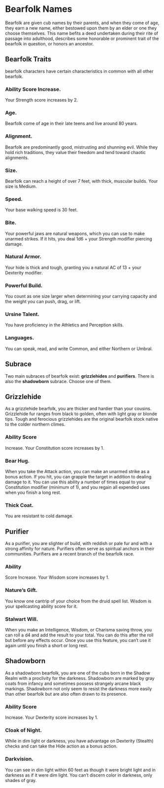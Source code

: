 # Bearfolk Names

Bearfolk are given cub names by their parents, and when they come of age, they earn a new name, either bestowed upon them by an elder or one they choose themselves. This name befits a deed undertaken during their rite of passage into adulthood, describes some honorable or prominent trait of the bearfolk in question, or honors an ancestor.

## Bearfolk Traits


bearfolk characters have certain characteristics in common with all other bearfolk.

### Ability Score Increase. 
Your Strength score increases by 2.

### Age. 
Bearfolk come of age in their late teens and live around 80 years.

### Alignment. 
Bearfolk are predominantly good, mistrusting and shunning evil. While they hold rich traditions, they value their freedom and tend toward chaotic alignments.

### Size. 
Bearfolk can reach a height of over 7 feet, with thick, muscular builds. Your size is Medium.

### Speed. 
Your base walking speed is 30 feet.

### Bite. 
Your powerful jaws are natural weapons, which you can use to make unarmed strikes. If it hits, you deal 1d6 + your Strength modifier piercing damage.

### Natural Armor. 
Your hide is thick and tough, granting you a natural AC of 13 + your Dexterity modifier.

### Powerful Build. 
You count as one size larger when determining your carrying capacity and the weight you can push, drag, or lift.

### Ursine Talent. 
You have proficiency in the Athletics and Perception skills.

### Languages. 
You can speak, read, and write Common, and either Northern or Umbral.

## Subrace 
 
Two main subraces of bearfolk exist: **grizzlehides** and **purifiers**. There is also the **shadowborn** subrace. Choose one of them.

## Grizzlehide 


As a grizzlehide bearfolk, you are thicker and hardier than your cousins. Grizzlehide fur ranges from black to golden, often with light gray or blonde tips. Tough and ferocious grizzlehides are the original bearfolk stock native to the colder northern climes.

### Ability Score 
Increase. Your Constitution score increases by 1.

### Bear Hug. 
When you take the Attack action, you can make an unarmed strike as a bonus action. If you hit, you can grapple the target in addition to dealing damage to it. You can use this ability a number of times equal to your Constitution modifier (minimum of 1), and you regain all expended uses when you finish a long rest.

### Thick Coat. 
You are resistant to cold damage.

## Purifier

As a purifier, you are slighter of build, with reddish or pale fur and with a strong affinity for nature. Purifiers often serve as spiritual anchors in their communities. Purifiers are a recent branch of the bearfolk race.

### Ability 
Score Increase. Your Wisdom score increases by 1.

### Nature’s Gift. 
You know one cantrip of your choice from the druid spell list. Wisdom is your spellcasting ability score for it.

### Stalwart Will. 
When you make an Intelligence, Wisdom, or Charisma saving throw, you can roll a d4 and add the result to your total. You can do this after the roll but before any effects occur. Once you use this feature, you can’t use it again until you finish a short or long rest.

## Shadowborn

As a shadowborn bearfolk, you are one of the cubs born in the Shadow Realm with a proclivity for the darkness. Shadowborn are marked by gray coats from infancy and sometimes possess strangely arcane black markings. Shadowborn not only seem to resist the darkness more easily than other bearfolk but are also often drawn to its presence.

### Ability Score 
Increase. Your Dexterity score increases by 1.

### Cloak of Night. 
While in dim light or darkness, you have advantage on Dexterity (Stealth) checks and can take the Hide action as a bonus action.

### Darkvision. 
You can see in dim light within 60 feet as though it were bright light and in darkness as if it were dim light. You can’t discern color in darkness, only shades of gray.
